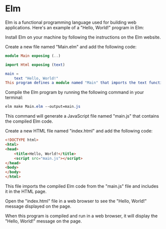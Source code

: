 # Elm
Elm is a functional programming language used for building web applications. Here's an example of a "Hello, World!" program in Elm:

Install Elm on your machine by following the instructions on the Elm website.

Create a new file named "Main.elm" and add the following code:

```elm
module Main exposing (..)

import Html exposing (text)

main =
    text "Hello, World!"
This program defines a module named "Main" that imports the text function from the Html module. The main function creates a text node containing the "Hello, World!" message.
```

Compile the Elm program by running the following command in your terminal:

```css
elm make Main.elm --output=main.js
```

This command will generate a JavaScript file named "main.js" that contains the compiled Elm code.

Create a new HTML file named "index.html" and add the following code:

```html
<!DOCTYPE html>
<html>
<head>
    <title>Hello, World!</title>
    <script src="main.js"></script>
</head>
<body>
</body>
</html>
```

This file imports the compiled Elm code from the "main.js" file and includes it in the HTML page.

Open the "index.html" file in a web browser to see the "Hello, World!" message displayed on the page.

When this program is compiled and run in a web browser, it will display the "Hello, World!" message on the page.
